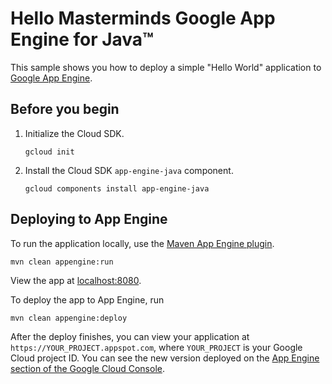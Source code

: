 # Hello Masterminds Google App Engine for Java™

This sample shows you how to deploy a simple "Hello World" application to [Google App Engine](https://cloud.google.com/appengine/docs/java/).

## Before you begin

1.  Initialize the Cloud SDK.

        gcloud init

1.  Install the Cloud SDK `app-engine-java` component.

        gcloud components install app-engine-java

## Deploying to App Engine

To run the application locally, use the [Maven App Engine plugin](https://cloud.google.com/appengine/docs/java/tools/using-maven).

    mvn clean appengine:run

View the app at [localhost:8080](http://localhost:8080).

To deploy the app to App Engine, run

    mvn clean appengine:deploy

After the deploy finishes, you can view your application at `https://YOUR_PROJECT.appspot.com`, where `YOUR_PROJECT` is your Google Cloud project ID.
You can see the new version deployed on the [App Engine section of the Google Cloud Console](https://console.cloud.google.com/appengine/versions).
